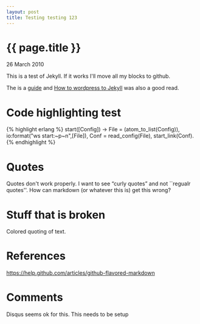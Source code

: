 ```yaml
---
layout: post
title: Testing testing 123
---
```


{{ page.title }}
================

<p class="meta">26 March 2010</p>

This is a test of Jekyll. If it works I'll move all my blocks to github.

The is a <a href="http://cobyism.com/jekyll/docs/home/">guide</a> and
<a href="http://paulstamatiou.com/how-to-wordpress-to-jekyll">How to
wordpress to Jekyll</a> was also a good read.

Code highlighting test
======================

{% highlight erlang %}
start([Config]) ->
    File = (atom_to_list(Config)),
    io:format("ws start:~p~n",[File]),
    Conf = read_config(File),
    start_link(Conf).
{% endhighlight %}

Quotes
======

Quotes don't work properly. I want to see &ldquo;curly quotes&rdquo; and
not ``regualr quotes''. How can markdown (or whatever this is) get this wrong?


Stuff that is broken
====================

Colored quoting of text.

References
==========

https://help.github.com/articles/github-flavored-markdown

Comments
========

Disqus seems ok for this. This needs to be setup








